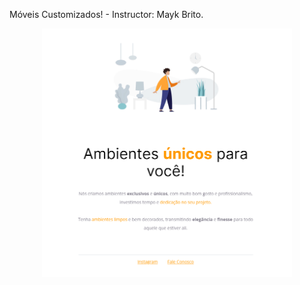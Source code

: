 Móveis Customizados! - Instructor: Mayk Brito.

<div align="center">
    <img src="images/screenshot.png" width="400px"</img> 
</div>

